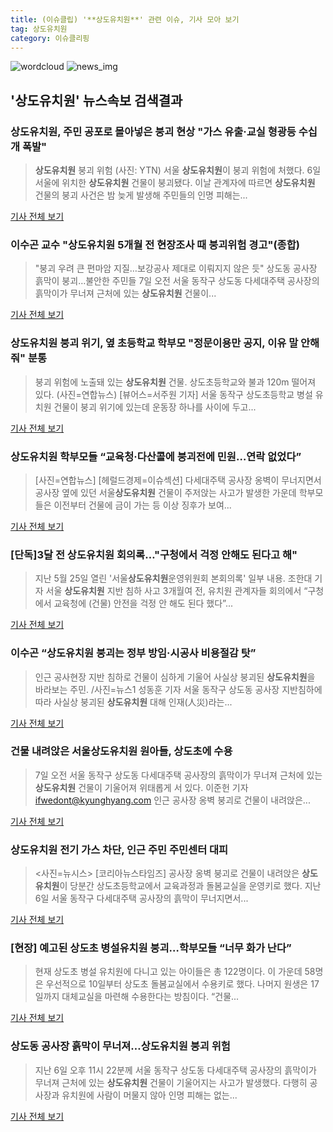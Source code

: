 ```yaml
---
title: (이슈클립) '**상도유치원**' 관련 이슈, 기사 모아 보기
tag: 상도유치원
category: 이슈클리핑
---
```

![wordcloud](https://s3.ap-northeast-2.amazonaws.com/lyrics101-wordcloud/2018-09-07-1536306059.png)
![news_img](https://user-images.githubusercontent.com/42597476/44507050-1206f400-a6e4-11e8-8d98-7ffbfebb353f.png)
## **'**상도유치원**'** 뉴스속보 검색결과
### **상도유치원**, 주민 공포로 몰아넣은 붕괴 현상 "가스 유출·교실 형광등 수십 개 폭발"

>**상도유치원** 붕괴 위험 (사진: YTN) 서울 **상도유치원**이 붕괴 위험에 처했다. 6일 서울에 위치한 **상도유치원** 건물이 붕괴됐다. 이날 관계자에 따르면 **상도유치원** 건물의 붕괴 사건은 밤 늦게 발생해 주민들의 인명 피해는...

<a href="http://www.jemin.com/news/articleView.html?idxno=537504" target="_blank">기사 전체 보기</a>

### 이수곤 교수 "**상도유치원** 5개월 전 현장조사 때 붕괴위험 경고"(종합)

>"붕괴 우려 큰 편마암 지질…보강공사 제대로 이뤄지지 않은 듯" 상도동 공사장 흙막이 붕괴…불안한 주민들 7일 오전 서울 동작구 상도동 다세대주택 공사장의 흙막이가 무너져 근처에 있는 **상도유치원** 건물이...

<a href="http://app.yonhapnews.co.kr/YNA/Basic/SNS/r.aspx?c=AKR20180907042851004&did=1195m" target="_blank">기사 전체 보기</a>

### **상도유치원** 붕괴 위기, 옆 초등학교 학부모 "정문이용만 공지, 이유 말 안해줘" 분통

>붕괴 위험에 노출돼 있는 **상도유치원** 건물. 상도초등학교와 불과 120m 떨어져 있다. (사진=연합뉴스) [뷰어스=서주원 기자] 서울 동작구 상도초등학교 병설 유치원 건물이 붕괴 위기에 있는데 운동장 하나를 사이에 두고...

<a href="http://viewers.heraldcorp.com/news/articleView.html?idxno=19304" target="_blank">기사 전체 보기</a>

### **상도유치원** 학부모들 “교육청·다산콜에 붕괴전에 민원…연락 없었다”

>[사진=연합뉴스] [헤럴드경제=이슈섹션] 다세대주택 공사장 옹벽이 무너지면서 공사장 옆에 있던 서울**상도유치원** 건물이 주저앉는 사고가 발생한 가운데 학부모들은 이전부터 건물에 금이 가는 등 이상 징후가 보여...

<a href="http://news.heraldcorp.com/view.php?ud=20180907000628" target="_blank">기사 전체 보기</a>

### [단독]3달 전 **상도유치원** 회의록…"구청에서 걱정 안해도 된다고 해"

>지난 5월 25일 열린 '서울**상도유치원**운영위원회 본회의록' 일부 내용. 조한대 기자 서울 **상도유치원** 지반 침하 사고 3개월여 전, 유치원 관계자들 회의에서 “구청에서 교육청에 (건물) 안전을 걱정 안 해도 된다 했다”...

<a href="http://news.joins.com/article/olink/22544093" target="_blank">기사 전체 보기</a>

### 이수곤 “**상도유치원** 붕괴는 정부 방임·시공사 비용절감 탓”

>인근 공사현장 지반 침하로 건물이 심하게 기울어 사실상 붕괴된 **상도유치원**을 바라보는 주민. /사진=뉴스1 성동훈 기자 서울 동작구 상도동 공사장 지반침하에 따라 사실상 붕괴된 **상도유치원** 대해 인재(人災)라는...

<a href="http://moneys.mt.co.kr/news/mwView.php?no=2018090716238038464" target="_blank">기사 전체 보기</a>

### 건물 내려앉은 서울**상도유치원** 원아들, 상도초에 수용

>7일 오전 서울 동작구 상도동 다세대주택 공사장의 흙막이가 무너져 근처에 있는 **상도유치원** 건물이 기울어져 위태롭게 서 있다. 이준헌 기자 ifwedont@kyunghyang.com 인근 공사장 옹벽 붕괴로 건물이 내려앉은...

<a href="http://news.khan.co.kr/kh_news/khan_art_view.html?artid=201809071018001&code=940401" target="_blank">기사 전체 보기</a>

### **상도유치원** 전기 가스 차단, 인근 주민 주민센터 대피

><사진=뉴시스> [코리아뉴스타임즈] 공사장 옹벽 붕괴로 건물이 내려앉은 **상도유치원**이 당분간 상도초등학교에서 교육과정과 돌봄교실을 운영키로 했다. 지난 6일 서울 동작구 다세대주택 공사장의 흙막이 무너지면서...

<a href="http://www.kntimes.co.kr/news/articleView.html?idxno=27443" target="_blank">기사 전체 보기</a>

### [현장] 예고된 상도초 병설유치원 붕괴…학부모들 “너무 화가 난다”

>현재 상도초 병설 유치원에 다니고 있는 아이들은 총 122명이다. 이 가운데 58명은 우선적으로 10일부터 상도초 돌봄교실에서 수용키로 했다. 나머지 원생은 17일까지 대체교실을 마련해 수용한다는 방침이다. “건물...

<a href="http://www.vop.co.kr/A00001329480.html" target="_blank">기사 전체 보기</a>

### 상도동 공사장 흙막이 무너져…**상도유치원** 붕괴 위험

>지난 6일 오후 11시 22분께 서울 동작구 상도동 다세대주택 공사장의 흙막이가 무너져 근처에 있는 **상도유치원** 건물이 기울어지는 사고가 발생했다. 다행히 공사장과 유치원에 사람이 머물지 않아 인명 피해는 없는...

<a href="http://www.kwnews.co.kr/view.asp?aid=218090600152&s=501" target="_blank">기사 전체 보기</a>


